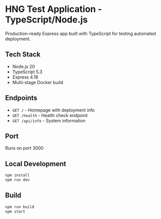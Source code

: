 # HNG Test Application - TypeScript/Node.js

Production-ready Express app built with TypeScript for testing automated deployment.

## Tech Stack
- Node.js 20
- TypeScript 5.3
- Express 4.18
- Multi-stage Docker build

## Endpoints
- `GET /` - Homepage with deployment info
- `GET /health` - Health check endpoint
- `GET /api/info` - System information

## Port
Runs on port 3000

## Local Development
```bash
npm install
npm run dev
```

## Build
```bash
npm run build
npm start